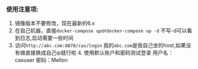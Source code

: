 ### 使用注意项:
1. 镜像版本不要修改，现在最新的6.x
2. 在自己机器，直接`docker-compose up`or`docker-compose up -d` 不写-d可以看到日志,启动需要一些时间
3. 访问`http://abc.com:8878/cas/login` 我的`abc.com`是我自己坐的host,如果没有做直接换成自己ip就行啦
4. 使用默认账户和密码测试登录 用户名：casuser 密码：Mellon
